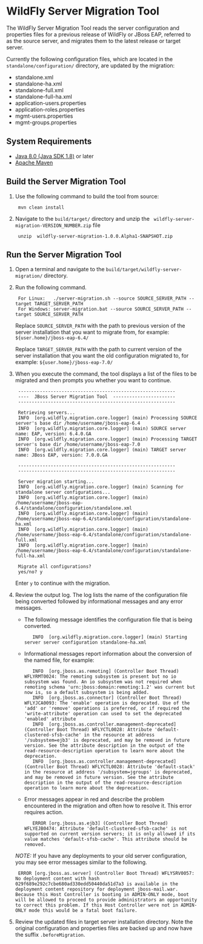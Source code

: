 WildFly Server Migration Tool
=================

The WildFly Server Migration Tool reads the server configuration and properties files for a previous release of WildFly or JBoss EAP, referred to as the source server, and migrates them to the latest release or target server.

Currently the following configuration files, which are located in the `standalone/configuration/` directory, are updated by the migration:

* standalone.xml
* standalone-ha.xml
* standalone-full.xml
* standalone-full-ha.xml
* application-users.properties
* application-roles.properties
* mgmt-users.properties
* mgmt-groups.properties



System Requirements
------------

* [Java 8.0 (Java SDK 1.8)](http://www.oracle.com/technetwork/java/javase/downloads/jdk8-downloads-2133151.html) or later
* [Apache Maven](http://maven.apache.org/download.cgi)


Build the Server Migration Tool
------------

1. Use the following command to build the tool from source:

        mvn clean install

2. Navigate to the `build/target/` directory and unzip the ` wildfly-server-migration-VERSION_NUMBER.zip` file

        unzip  wildfly-server-migration-1.0.0.Alpha1-SNAPSHOT.zip

 
Run the Server Migration Tool
------------

1. Open a terminal and navigate to the `build/target/wildfly-server-migration/` directory.
2. Run the following command.

        For Linux:   ./server-migration.sh --source SOURCE_SERVER_PATH --target TARGET_SERVER_PATH
        For Windows: server-migration.bat --source SOURCE_SERVER_PATH --target SOURCE_SERVER_PATH

    Replace `SOURCE_SERVER_PATH` with the path to previous version of the server installation that you want to migrate from, for example:  `${user.home}/jboss-eap-6.4/`

    Replace `TARGET_SERVER_PATH` with the path to current version of the server installation that you want the old configuration migrated to, for example:  `${user.home}/jboss-eap-7.0/`
3. When you execute the command, the tool displays a list of the files to be migrated and then prompts you whether you want to continue.

        ----------------------------------------------------------
        ----  JBoss Server Migration Tool  -----------------------
        ----------------------------------------------------------

        Retrieving servers...
        INFO  [org.wildfly.migration.core.logger] (main) Processing SOURCE server's base dir /home/username/jboss-eap-6.4
        INFO  [org.wildfly.migration.core.logger] (main) SOURCE server name: EAP, version: 6.4.0.GA
        INFO  [org.wildfly.migration.core.logger] (main) Processing TARGET server's base dir /home/username/jboss-eap-7.0
        INFO  [org.wildfly.migration.core.logger] (main) TARGET server name: JBoss EAP, version: 7.0.0.GA

        ----------------------------------------------------------
        ----------------------------------------------------------

        Server migration starting...
        INFO  [org.wildfly.migration.core.logger] (main) Scanning for standalone server configurations...
        INFO  [org.wildfly.migration.core.logger] (main) /home/username/jboss-eap-6.4/standalone/configuration/standalone.xml
        INFO  [org.wildfly.migration.core.logger] (main) /home/username/jboss-eap-6.4/standalone/configuration/standalone-ha.xml
        INFO  [org.wildfly.migration.core.logger] (main) /home/username/jboss-eap-6.4/standalone/configuration/standalone-full.xml
        INFO  [org.wildfly.migration.core.logger] (main) /home/username/jboss-eap-6.4/standalone/configuration/standalone-full-ha.xml

        Migrate all configurations?
        yes/no? y

    Enter `y` to continue with the migration.
5. Review the output log. The log lists the name of the configuration file being converted followed by informational messages and any error messages.

   * The following message identifies the configuration file that is being converted.
    
            INFO  [org.wildfly.migration.core.logger] (main) Starting server server configuration standalone-ha.xml

   * Informational messages report information about the conversion of the named file, for example:
   
            INFO  [org.jboss.as.remoting] (Controller Boot Thread) WFLYRMT0024: The remoting subsystem is present but no io subsystem was found. An io subsystem was not required when remoting schema 'urn:jboss:domain:remoting:1.2' was current but now is, so a default subsystem is being added.
            INFO  [org.jboss.as.connector] (Controller Boot Thread) WFLYJCA0093: The 'enable' operation is deprecated. Use of the 'add' or 'remove' operations is preferred, or if required the 'write-attribute' operation can used to set the deprecated 'enabled' attribute
            INFO  [org.jboss.as.controller.management-deprecated] (Controller Boot Thread) WFLYCTL0028: Attribute 'default-clustered-sfsb-cache' in the resource at address '/subsystem=ejb3' is deprecated, and may be removed in future version. See the attribute description in the output of the read-resource-description operation to learn more about the deprecation.
            INFO  [org.jboss.as.controller.management-deprecated] (Controller Boot Thread) WFLYCTL0028: Attribute 'default-stack' in the resource at address '/subsystem=jgroups' is deprecated, and may be removed in future version. See the attribute description in the output of the read-resource-description operation to learn more about the deprecation.

   * Error messages appear in red and describe the problem encountered in the migration and often how to resolve it. This error requires action.

            ERROR [org.jboss.as.ejb3] (Controller Boot Thread) WFLYEJB0474: Attribute 'default-clustered-sfsb-cache' is not supported on current version servers; it is only allowed if its value matches 'default-sfsb-cache'. This attribute should be removed.

    _NOTE:_ If you have any deployments to your old server configuration, you may see error messages similar to the following. 

        ERROR [org.jboss.as.server] (Controller Boot Thread) WFLYSRV0057: No deployment content with hash 029f689e292c7cbe680ad330edd50440da51d7a3 is available in the deployment content repository for deployment jboss-mail.war. Because this Host Controller is booting in ADMIN-ONLY mode, boot will be allowed to proceed to provide administrators an opportunity to correct this problem. If this Host Controller were not in ADMIN-ONLY mode this would be a fatal boot failure.
6. Review the updated files in target server installation directory. Note the original configuration and properties files are backed up and now have the suffix `.beforeMigration`.



 

